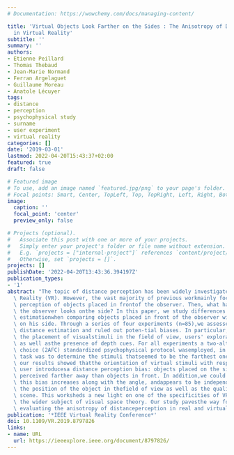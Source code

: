 ```yaml
---
# Documentation: https://wowchemy.com/docs/managing-content/

title: 'Virtual Objects Look Farther on the Sides : The Anisotropy of Distance Perception
  in Virtual Reality'
subtitle: ''
summary: ''
authors:
- Etienne Peillard
- Thomas Thebaud
- Jean-Marie Normand
- Ferran Argelaguet
- Guillaume Moreau
- Anatole Lécuyer
tags:
- distance
- perception
- psychophysical study
- surname
- user experiment
- virtual reality
categories: []
date: '2019-03-01'
lastmod: 2022-04-20T15:43:37+02:00
featured: true
draft: false

# Featured image
# To use, add an image named `featured.jpg/png` to your page's folder.
# Focal points: Smart, Center, TopLeft, Top, TopRight, Left, Right, BottomLeft, Bottom, BottomRight.
image:
  caption: ''
  focal_point: 'center'
  preview_only: false

# Projects (optional).
#   Associate this post with one or more of your projects.
#   Simply enter your project's folder or file name without extension.
#   E.g. `projects = ["internal-project"]` references `content/project/deep-learning/index.md`.
#   Otherwise, set `projects = []`.
projects: []
publishDate: '2022-04-20T13:43:36.394197Z'
publication_types:
- '1'
abstract: "The topic of distance perception has been widely investigated in Virtual\
  \ Reality (VR). However, the vast majority of previous workmainly focused on distance\
  \ perception of objects placed in frontof the observer. Then, what happens when\
  \ the observer looks onthe side? In this paper, we study differences in distance\
  \ estimationwhen comparing objects placed in front of the observer with objectsplaced\
  \ on his side. Through a series of four experiments (n=85),we assessed participants'\
  \ distance estimation and ruled out poten-tial biases. In particular, we considered\
  \ the placement of visualstimuli in the field of view, users' exploration behavior\
  \ as well asthe presence of depth cues. For all experiments a two-alternativeforced\
  \ choice (2AFC) standardized psychophysical protocol wasemployed, in which the main\
  \ task was to determine the stimuli thatseemed to be the farthest one. In summary,\
  \ our results showed thatthe orientation of virtual stimuli with respect to the\
  \ user introducesa distance perception bias: objects placed on the sides are system-atically\
  \ perceived farther away than objects in front. In addition,we could observe that\
  \ this bias increases along with the angle, andappears to be independent of both\
  \ the position of the object in thefield of view as well as the quality of the virtual\
  \ scene. This worksheds a new light on one of the specificities of VR environmentsregarding\
  \ the wider subject of visual space theory. Our study pavesthe way for future experiments\
  \ evaluating the anisotropy of distanceperception in real and virtual environments."
publication: '*IEEE Virtual Reality Conference*'
doi: 10.1109/VR.2019.8797826
links:
- name: URL
  url: https://ieeexplore.ieee.org/document/8797826/
---
```

